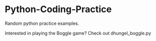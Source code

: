 # Python-Coding-Practice

Random python practice examples.

Interested in playing the Boggle game? Check out dhungel_boggle.py 
